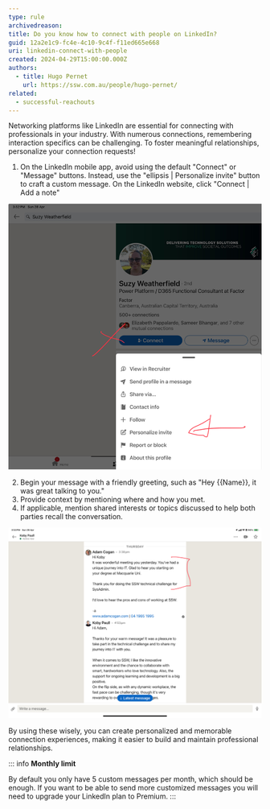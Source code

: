 ```yaml
---
type: rule
archivedreason:
title: Do you know how to connect with people on LinkedIn?
guid: 12a2e1c9-fc4e-4c10-9c4f-f11ed665e668
uri: linkedin-connect-with-people
created: 2024-04-29T15:00:00.000Z
authors: 
  - title: Hugo Pernet
    url: https://ssw.com.au/people/hugo-pernet/
related:
  - successful-reachouts
---
```


Networking platforms like LinkedIn are essential for connecting with professionals in your industry. With numerous connections, remembering interaction specifics can be challenging. To foster meaningful relationships, personalize your connection requests!

<!--endintro-->

1. On the LinkedIn mobile app, avoid using the default "Connect" or "Message" buttons. Instead, use the "ellipsis | Personalize invite" button to craft a custom message. On the LinkedIn website, click "Connect | Add a note"

![Figure: Use "Personalize invite" instead of "Connect" or "Message"](personnalize-invite.jpeg)

2. Begin your message with a friendly greeting, such as "Hey {{Name}}, it was great talking to you."
3. Provide context by mentioning where and how you met.
4. If applicable, mention shared interests or topics discussed to help both parties recall the conversation.

![Figure: The red part will be useful to remember everything you need to know the next time you open the conversation](context-message.jpeg)

By using these wisely, you can create personalized and memorable connection experiences, making it easier to build and maintain professional relationships.

::: info
**Monthly limit**

By default you only have 5 custom messages per month, which should be enough. If you want to be able to send more customized messages you will need to upgrade your LinkedIn plan to Premium.
:::
